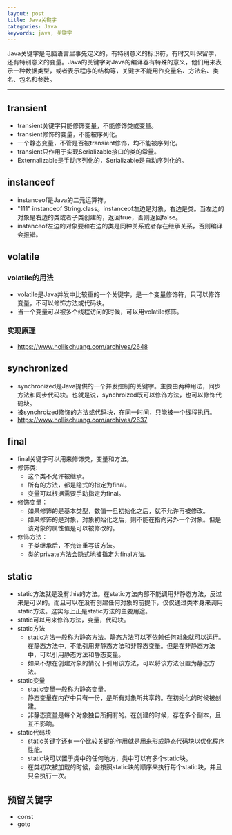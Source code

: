 ```yaml
---
layout: post
title: Java关键字
categories: Java
keywords: java, 关键字
---
```


Java关键字是电脑语言里事先定义的，有特别意义的标识符，有时又叫保留字，还有特别意义的变量。Java的关键字对Java的编译器有特殊的意义，他们用来表示一种数据类型，或者表示程序的结构等，关键字不能用作变量名、方法名、类名、包名和参数。

---

## transient
* transient关键字只能修饰变量，不能修饰类或变量。
* transient修饰的变量，不能被序列化。
* 一个静态变量，不管是否被transient修饰，均不能被序列化。
* transient只作用于实现Serializable接口的类的常量。
* Externalizable是手动序列化的，Serializable是自动序列化的。

## instanceof
* instanceof是Java的二元运算符。
* "111" instanceof String.class。instanceof左边是对象，右边是类。当左边的对象是右边的类或者子类创建的，返回true，否则返回false。
* instanceof左边的对象要和右边的类是同种关系或者存在继承关系，否则编译会报错。

## volatile
### volatile的用法
  * volatile是Java并发中比较重的一个关键字，是一个变量修饰符，只可以修饰变量，不可以修饰方法或代码块。
  * 当一个变量可以被多个线程访问的时候，可以用volatile修饰。
### 实现原理
  * <https://www.hollischuang.com/archives/2648>

## synchronized
* synchronized是Java提供的一个并发控制的关键字。主要由两种用法，同步方法和同步代码块。也就是说，synchroized既可以修饰方法，也可以修饰代码块。
* 被synchroized修饰的方法或代码块，在同一时间，只能被一个线程执行。
* <https://www.hollischuang.com/archives/2637>

## final
* final关键字可以用来修饰类，变量和方法。
* 修饰类:
    * 这个类不允许被继承。
    * 所有的方法，都是隐式的指定为final。
    * 变量可以根据需要手动指定为final。
* 修饰变量：
    * 如果修饰的是基本类型，数值一旦初始化之后，就不允许再被修改。
    * 如果修饰的是对象，对象初始化之后，则不能在指向另外一个对象。但是该对象的属性值是可以被修改的。
* 修饰方法：
    * 子类继承后，不允许重写该方法。
    * 类的private方法会隐式地被指定为final方法。

## static
* static方法就是没有this的方法。在static方法内部不能调用非静态方法，反过来是可以的。而且可以在没有创建任何对象的前提下，仅仅通过类本身来调用static方法。这实际上正是static方法的主要用途。
* static可以用来修饰方法，变量，代码块。
* static方法
    * static方法一般称为静态方法。静态方法可以不依赖任何对象就可以运行。在静态方法中，不能引用非静态方法和非静态变量。但是在非静态方法中，可以引用静态方法和静态变量。
    * 如果不想在创建对象的情况下引用该方法，可以将该方法设置为静态方法。
* static变量
    * static变量一般称为静态变量。
    * 静态变量在内存中只有一份，是所有对象所共享的。在初始化的时候被创建。
    * 非静态变量是每个对象独自所拥有的。在创建的时候，存在多个副本，且互不影响。
* static代码块
    * static关键字还有一个比较关键的作用就是用来形成静态代码块以优化程序性能。
    * static块可以置于类中的任何地方，类中可以有多个static块。
    * 在类初次被加载的时候，会按照static块的顺序来执行每个static块，并且只会执行一次。

## 预留关键字
* const
* goto